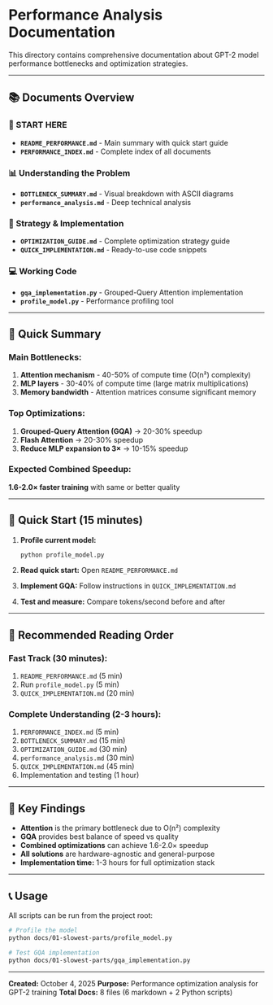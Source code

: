 # Performance Analysis Documentation

This directory contains comprehensive documentation about GPT-2 model performance bottlenecks and optimization strategies.

---

## 📚 Documents Overview

### **🚀 START HERE**
- **`README_PERFORMANCE.md`** - Main summary with quick start guide
- **`PERFORMANCE_INDEX.md`** - Complete index of all documents

### **📊 Understanding the Problem**
- **`BOTTLENECK_SUMMARY.md`** - Visual breakdown with ASCII diagrams
- **`performance_analysis.md`** - Deep technical analysis

### **🎯 Strategy & Implementation**
- **`OPTIMIZATION_GUIDE.md`** - Complete optimization strategy guide
- **`QUICK_IMPLEMENTATION.md`** - Ready-to-use code snippets

### **💻 Working Code**
- **`gqa_implementation.py`** - Grouped-Query Attention implementation
- **`profile_model.py`** - Performance profiling tool

---

## 🎯 Quick Summary

### **Main Bottlenecks:**
1. **Attention mechanism** - 40-50% of compute time (O(n²) complexity)
2. **MLP layers** - 30-40% of compute time (large matrix multiplications)
3. **Memory bandwidth** - Attention matrices consume significant memory

### **Top Optimizations:**
1. **Grouped-Query Attention (GQA)** → 20-30% speedup
2. **Flash Attention** → 20-30% speedup
3. **Reduce MLP expansion to 3×** → 10-15% speedup

### **Expected Combined Speedup:**
**1.6-2.0× faster training** with same or better quality

---

## 🚀 Quick Start (15 minutes)

1. **Profile current model:**
   ```bash
   python profile_model.py
   ```

2. **Read quick start:**
   Open `README_PERFORMANCE.md`

3. **Implement GQA:**
   Follow instructions in `QUICK_IMPLEMENTATION.md`

4. **Test and measure:**
   Compare tokens/second before and after

---

## 📖 Recommended Reading Order

### **Fast Track (30 minutes):**
1. `README_PERFORMANCE.md` (5 min)
2. Run `profile_model.py` (5 min)
3. `QUICK_IMPLEMENTATION.md` (20 min)

### **Complete Understanding (2-3 hours):**
1. `PERFORMANCE_INDEX.md` (5 min)
2. `BOTTLENECK_SUMMARY.md` (15 min)
3. `OPTIMIZATION_GUIDE.md` (30 min)
4. `performance_analysis.md` (30 min)
5. `QUICK_IMPLEMENTATION.md` (45 min)
6. Implementation and testing (1 hour)

---

## 🔗 Key Findings

- **Attention** is the primary bottleneck due to O(n²) complexity
- **GQA** provides best balance of speed vs quality
- **Combined optimizations** can achieve 1.6-2.0× speedup
- **All solutions** are hardware-agnostic and general-purpose
- **Implementation time:** 1-3 hours for full optimization stack

---

## 📞 Usage

All scripts can be run from the project root:

```bash
# Profile the model
python docs/01-slowest-parts/profile_model.py

# Test GQA implementation
python docs/01-slowest-parts/gqa_implementation.py
```

---

**Created:** October 4, 2025
**Purpose:** Performance optimization analysis for GPT-2 training
**Total Docs:** 8 files (6 markdown + 2 Python scripts)


